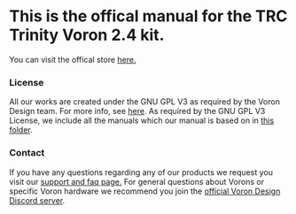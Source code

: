 # This is the offical manual for the TRC Trinity Voron 2.4 kit.
You can visit the offical store [here.](https://trctrinity.com)

### License
All our works are created under the GNU GPL V3 as required by the Voron Design team. For more info, see [here](LICENSE.md). As required by the GNU GPL V3 License, we include all the manuals which our manual is based on in [this folder](Base_Manuals).

### Contact
If you have any questions regarding any of our products we request you visit our [support and faq page.](https://trctrinity.com/support/)
For general questions about Vorons or specific Voron hardware we recommend you join the [official Voron Design Discord server](https://discord.com/invite/voron).
